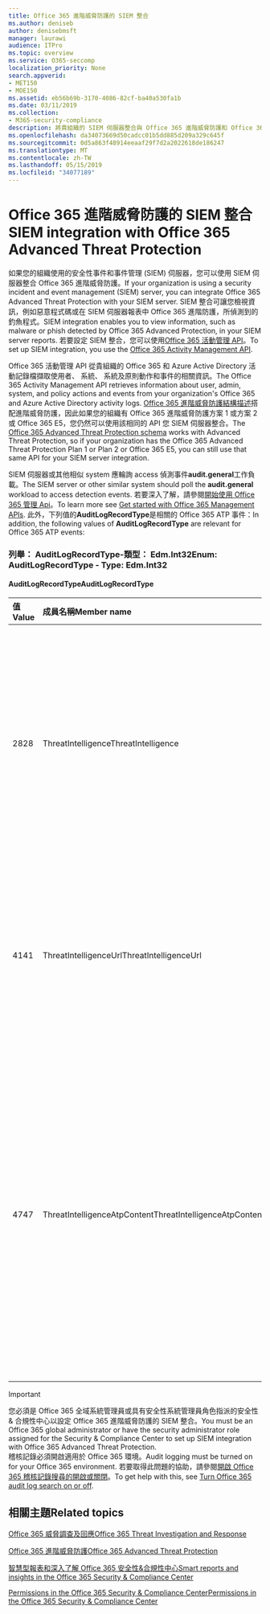 ```yaml
---
title: Office 365 進階威脅防護的 SIEM 整合
ms.author: deniseb
author: denisebmsft
manager: laurawi
audience: ITPro
ms.topic: overview
ms.service: O365-seccomp
localization_priority: None
search.appverid:
- MET150
- MOE150
ms.assetid: eb56b69b-3170-4086-82cf-ba40a530fa1b
ms.date: 03/11/2019
ms.collection:
- M365-security-compliance
description: 將貴組織的 SIEM 伺服器整合與 Office 365 進階威脅防護和 Office 365 活動管理 API 中的相關的威脅事件。
ms.openlocfilehash: da34073669d50cadcc01b5dd885d209a329c645f
ms.sourcegitcommit: 0d5a863f48914eeaaf29f7d2a2022618de186247
ms.translationtype: MT
ms.contentlocale: zh-TW
ms.lasthandoff: 05/15/2019
ms.locfileid: "34077189"
---
```

# <a name="siem-integration-with-office-365-advanced-threat-protection"></a><span data-ttu-id="03d20-103">Office 365 進階威脅防護的 SIEM 整合</span><span class="sxs-lookup"><span data-stu-id="03d20-103">SIEM integration with Office 365 Advanced Threat Protection</span></span>

<span data-ttu-id="03d20-104">如果您的組織使用的安全性事件和事件管理 (SIEM) 伺服器，您可以使用 SIEM 伺服器整合 Office 365 進階威脅防護。</span><span class="sxs-lookup"><span data-stu-id="03d20-104">If your organization is using a security incident and event management (SIEM) server, you can integrate Office 365 Advanced Threat Protection with your SIEM server.</span></span> <span data-ttu-id="03d20-105">SIEM 整合可讓您檢視資訊，例如惡意程式碼或在 SIEM 伺服器報表中 Office 365 進階防護，所偵測到的釣魚程式。</span><span class="sxs-lookup"><span data-stu-id="03d20-105">SIEM integration enables you to view information, such as malware or phish detected by Office 365 Advanced Protection, in your SIEM server reports.</span></span> <span data-ttu-id="03d20-106">若要設定 SIEM 整合，您可以使用[Office 365 活動管理 API](https://docs.microsoft.com/office/office-365-management-api/office-365-management-activity-api-reference)。</span><span class="sxs-lookup"><span data-stu-id="03d20-106">To set up SIEM integration, you use the [Office 365 Activity Management API](https://docs.microsoft.com/office/office-365-management-api/office-365-management-activity-api-reference).</span></span> 

<span data-ttu-id="03d20-107">Office 365 活動管理 API 從貴組織的 Office 365 和 Azure Active Directory 活動記錄檔擷取使用者、 系統、 系統及原則動作和事件的相關資訊。</span><span class="sxs-lookup"><span data-stu-id="03d20-107">The Office 365 Activity Management API retrieves information about user, admin, system, and policy actions and events from your organization's Office 365 and Azure Active Directory activity logs.</span></span> <span data-ttu-id="03d20-108">[Office 365 進階威脅防護結構描述](https://docs.microsoft.com/office/office-365-management-api/office-365-management-activity-api-schema#office-365-advanced-threat-protection-and-threat-intelligence-schema)搭配進階威脅防護，因此如果您的組織有 Office 365 進階威脅防護方案 1 或方案 2 或 Office 365 E5，您仍然可以使用該相同的 API 您 SIEM 伺服器整合。</span><span class="sxs-lookup"><span data-stu-id="03d20-108">The [Office 365 Advanced Threat Protection schema](https://docs.microsoft.com/office/office-365-management-api/office-365-management-activity-api-schema#office-365-advanced-threat-protection-and-threat-intelligence-schema) works with Advanced Threat Protection, so if your organization has the Office 365 Advanced Threat Protection Plan 1 or Plan 2 or Office 365 E5, you can still use that same API for your SIEM server integration.</span></span> 

<span data-ttu-id="03d20-109">SIEM 伺服器或其他相似 system 應輪詢 access 偵測事件**audit.general**工作負載。</span><span class="sxs-lookup"><span data-stu-id="03d20-109">The SIEM server or other similar system should poll the **audit.general** workload to access detection events.</span></span> <span data-ttu-id="03d20-110">若要深入了解，請參閱[開始使用 Office 365 管理 Api](https://docs.microsoft.com/office/office-365-management-api/get-started-with-office-365-management-apis)。</span><span class="sxs-lookup"><span data-stu-id="03d20-110">To learn more see [Get started with Office 365 Management APIs](https://docs.microsoft.com/office/office-365-management-api/get-started-with-office-365-management-apis).</span></span> <span data-ttu-id="03d20-111">此外，下列值的**AuditLogRecordType**是相關的 Office 365 ATP 事件：</span><span class="sxs-lookup"><span data-stu-id="03d20-111">In addition, the following values of **AuditLogRecordType** are relevant for Office 365 ATP events:</span></span>

### <a name="enum-auditlogrecordtype---type-edmint32"></a><span data-ttu-id="03d20-112">列舉： AuditLogRecordType-類型： Edm.Int32</span><span class="sxs-lookup"><span data-stu-id="03d20-112">Enum: AuditLogRecordType - Type: Edm.Int32</span></span>

#### <a name="auditlogrecordtype"></a><span data-ttu-id="03d20-113">AuditLogRecordType</span><span class="sxs-lookup"><span data-stu-id="03d20-113">AuditLogRecordType</span></span>

|<span data-ttu-id="03d20-114">值</span><span class="sxs-lookup"><span data-stu-id="03d20-114">Value</span></span>|<span data-ttu-id="03d20-115">成員名稱</span><span class="sxs-lookup"><span data-stu-id="03d20-115">Member name</span></span>|<span data-ttu-id="03d20-116">描述</span><span class="sxs-lookup"><span data-stu-id="03d20-116">Description</span></span>|
|:-----|:-----|:-----|
|<span data-ttu-id="03d20-117">28</span><span class="sxs-lookup"><span data-stu-id="03d20-117">28</span></span>|<span data-ttu-id="03d20-118">ThreatIntelligence</span><span class="sxs-lookup"><span data-stu-id="03d20-118">ThreatIntelligence</span></span>|<span data-ttu-id="03d20-119">從 Exchange Online Protection 和 Office 365 進階威脅防護的網路釣魚和惡意程式碼事件。</span><span class="sxs-lookup"><span data-stu-id="03d20-119">Phishing and malware events from Exchange Online Protection and Office 365 Advanced Threat Protection.</span></span>|
|<span data-ttu-id="03d20-120">41</span><span class="sxs-lookup"><span data-stu-id="03d20-120">41</span></span>|<span data-ttu-id="03d20-121">ThreatIntelligenceUrl</span><span class="sxs-lookup"><span data-stu-id="03d20-121">ThreatIntelligenceUrl</span></span>|<span data-ttu-id="03d20-122">ATP 安全連結區塊時間] 與 [封鎖覆寫來自 Office 365 進階威脅防護的事件。</span><span class="sxs-lookup"><span data-stu-id="03d20-122">ATP Safe Links time-of-block and block override events from Office 365 Advanced Threat Protection.</span></span>|
|<span data-ttu-id="03d20-123">47</span><span class="sxs-lookup"><span data-stu-id="03d20-123">47</span></span>|<span data-ttu-id="03d20-124">ThreatIntelligenceAtpContent</span><span class="sxs-lookup"><span data-stu-id="03d20-124">ThreatIntelligenceAtpContent</span></span>|<span data-ttu-id="03d20-125">在 SharePoint Online、 OneDrive for Business 和 Microsoft Teams 從 Office 365 進階威脅防護的檔案的網路釣魚和惡意程式碼事件。</span><span class="sxs-lookup"><span data-stu-id="03d20-125">Phishing and malware events for files in SharePoint Online, OneDrive for Business, and Microsoft Teams from Office 365 Advanced Threat Protection.</span></span>|

> [!IMPORTANT]
> <span data-ttu-id="03d20-126">您必須是 Office 365 全域系統管理員或具有安全性系統管理員角色指派的安全性 & 合規性中心以設定 Office 365 進階威脅防護的 SIEM 整合。</span><span class="sxs-lookup"><span data-stu-id="03d20-126">You must be an Office 365 global administrator or have the security administrator role assigned for the Security & Compliance Center to set up SIEM integration with Office 365 Advanced Threat Protection.</span></span><br/><span data-ttu-id="03d20-127">稽核記錄必須開啟適用於 Office 365 環境。</span><span class="sxs-lookup"><span data-stu-id="03d20-127">Audit logging must be turned on for your Office 365 environment.</span></span> <span data-ttu-id="03d20-128">若要取得此問題的協助，請參閱[開啟 Office 365 稽核記錄搜尋的開啟或關閉](turn-audit-log-search-on-or-off.md)。</span><span class="sxs-lookup"><span data-stu-id="03d20-128">To get help with this, see [Turn Office 365 audit log search on or off](turn-audit-log-search-on-or-off.md).</span></span>

## <a name="related-topics"></a><span data-ttu-id="03d20-129">相關主題</span><span class="sxs-lookup"><span data-stu-id="03d20-129">Related topics</span></span>

[<span data-ttu-id="03d20-130">Office 365 威脅調查及回應</span><span class="sxs-lookup"><span data-stu-id="03d20-130">Office 365 Threat Investigation and Response</span></span>](office-365-ti.md)

[<span data-ttu-id="03d20-131">Office 365 進階威脅防護</span><span class="sxs-lookup"><span data-stu-id="03d20-131">Office 365 Advanced Threat Protection</span></span>](office-365-atp.md)

[<span data-ttu-id="03d20-132">智慧型報表和深入了解 Office 365 安全性&amp;合規性中心</span><span class="sxs-lookup"><span data-stu-id="03d20-132">Smart reports and insights in the Office 365 Security &amp; Compliance Center</span></span>](reports-and-insights-in-security-and-compliance.md)
  
[<span data-ttu-id="03d20-133">Permissions in the Office 365 Security &amp; Compliance Center</span><span class="sxs-lookup"><span data-stu-id="03d20-133">Permissions in the Office 365 Security &amp; Compliance Center</span></span>](permissions-in-the-security-and-compliance-center.md)
  
